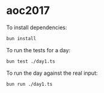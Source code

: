 # aoc2017

To install dependencies:

```bash
bun install
```

To run the tests for a day:

```bash
bun test ./day1.ts
```

To run the day against the real input:

```bash
bun run ./day1.ts
```